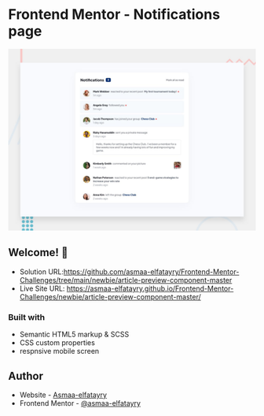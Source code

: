 # Frontend Mentor - Notifications page

![Design preview for the Notifications page coding challenge](./design/desktop-preview.jpg)

## Welcome! 👋

- Solution URL:https://github.com/asmaa-elfatayry/Frontend-Mentor-Challenges/tree/main/newbie/article-preview-component-master
- Live Site URL: https://asmaa-elfatayry.github.io/Frontend-Mentor-Challenges/newbie/article-preview-component-master/




### Built with

- Semantic HTML5 markup & SCSS
- CSS custom properties
- respnsive mobile screen







## Author

- Website - [Asmaa-elfatayry](https://github.com/asmaa-elfatayry)
- Frontend Mentor - [@asmaa-elfatayry](https://www.frontendmentor.io/profile/asmaa-elfatayry)

